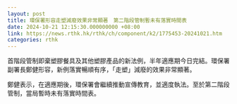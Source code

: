 ```yaml
---
layout: post
title: 環保署形容走塑減廢效果非常顯著　第二階段管制暫未有落實時間表
date: 2024-10-21 12:15:30.000000000 +08:00
link: https://news.rthk.hk/rthk/ch/component/k2/1775453-20241021.htm
categories: rthk
---
```


首階段管制即棄塑膠餐具及其他塑膠產品的新法例，半年適應期今日完結。環保署副署長鄭健形容，新例落實暢順有序，「走塑」減廢的效果非常顯著。

鄭健表示，在適應期後，環保署會繼續推動宣傳教育，並適度執法。至於第二階段管制，當局暫時未有落實時間表。

